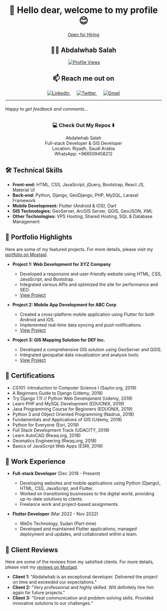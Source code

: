 <h1 align="center">👋 Hello dear, welcome to my profile 😊</h1>
<p align="center">  <a href="https://www.linkedin.com/in/abdalwhab-salah/">Open for Hiring</a></p>
<h2 align="center">👨‍💻 Abdalwhab Salah</h2>
<p align="center">
 <img href="https://github.com/abdalwhabSalahaldeen/abdalwhabSalahaldeen/assets/43234860/6ddf268d-08e4-4777-8a9d-fdace3be1759/>
</p>
<h7>A highly motivated full-stack and GIS developer with over 3 years of experience in web development and 1 year in mobile application development.</h7>

<h2 align="center">
  <a href="https://github.com/abdalwhabSalahaldeen">
    <img src="https://komarev.com/ghpvc/?username=gemidroid&style=flat" alt="Profile Views"/>
  </a>
</h2>
<h2 align="center">📫 Reach me out on</h2>
<p align="center">
  <a target="_blank" href="https://www.linkedin.com/in/abdalwhab-salah/">
    <img src="https://img.shields.io/badge/linkedin-%230077B5.svg?&style=for-the-badge&logo=linkedin&logoColor=white" alt="LinkedIn"/>
  </a>&nbsp;&nbsp;&nbsp;&nbsp;
  <a target="_blank" href="https://twitter.com/abdalwhabsalah2">
    <img src="https://img.shields.io/badge/twitter-%231DA1F2.svg?&style=for-the-badge&logo=twitter&logoColor=white" alt="Twitter"/>
  </a>&nbsp;&nbsp;&nbsp;&nbsp;
  <a href="mailto:abdalwhab.salahaldeen@gmail.com?subject=Hello%20Abdalwhab,%20From%20Github">
    <img src="https://img.shields.io/badge/gmail-%23D14836.svg?&style=for-the-badge&logo=gmail&logoColor=white" alt="Gmail"/>
  </a>
</p>
<hr>
<h6>Happy to get feedback and comments...</h6>
<h3 align="center">💻 Check Out My Repos ⬇️</h3>
<p align="center">Abdalwhab Salah<br>
Full-stack Developer & GIS Developer<br>
Location: Riyadh, Saudi Arabia<br>
WhatsApp: +966509458212</p>

## 🛠 Technical Skills
- **Front-end:** HTML, CSS, JavaScript, jQuery, Bootstrap, React JS, Material UI
- **Back-end:** Python, Django, GeoDjango, PHP, MySQL, Laravel Framework
- **Mobile Development:** Flutter (Android & iOS), Dart
- **GIS Technologies:** GeoServer, ArcGIS Server, QGIS, GeoJSON, XML
- **Other Technologies:** VPS Hosting, Shared Hosting, SQL & Database Management

## 🌟 Portfolio Highlights
Here are some of my featured projects. For more details, please visit my [portfolio on Mostaql](https://mostaql.com/u/abdalwhab_2020/portfolio).

- **Project 1: Web Development for XYZ Company**
  - Developed a responsive and user-friendly website using HTML, CSS, JavaScript, and Bootstrap.
  - Integrated various APIs and optimized the site for performance and SEO.
  - [View Project](https://mostaql.com/portfolio/12345)

- **Project 2: Mobile App Development for ABC Corp**
  - Created a cross-platform mobile application using Flutter for both Android and iOS.
  - Implemented real-time data syncing and push notifications.
  - [View Project](https://mostaql.com/portfolio/67890)

- **Project 3: GIS Mapping Solution for DEF Inc.**
  - Developed a comprehensive GIS solution using GeoServer and QGIS.
  - Integrated geospatial data visualization and analysis tools.
  - [View Project](https://mostaql.com/portfolio/11223)

## 📜 Certifications
- CS101: Introduction to Computer Science I (Saylor.org, 2019)
- A Beginners Guide to Django (Udemy, 2018)
- Try Django 1.11 // Python Web Development (Udemy, 2019)
- Learn PHP and MySQL Development (EDUONIX, 2019)
- Java Programming Course for Beginners (EDUONIX, 2019)
- Python 3 and Object Oriented Programming (Nadrus, 2018)
- Fundamentals and Applications of GIS (Udemy, 2018)
- Python for Everyone (Esri, 2019)
- Full Stack Development Track (UDACITY, 2019)
- Learn AutoCAD (Rwaq.org, 2018)
- Geomatics Engineering (Rwaq.org, 2018)
- Basics of JavaScript Web Apps (ESRI, 2019)

## 💼 Work Experience
- **Full-stack Developer** (Dec 2018 - Present)
  - Developing websites and mobile applications using Python (Django), HTML, CSS, JavaScript, and Flutter.
  - Worked on transitioning businesses to the digital world, providing up-to-date solutions to clients.
  - Freelance work and project-based assignments.

- **Flutter Developer** (Mar 2022 - Nov 2022)
  - WeDo Technology, Sudan (Part-time)
  - Developed and maintained Flutter applications, managed deployment and updates, and collaborated within a team.

## 🌟 Client Reviews
Here are some of the reviews from my satisfied clients. For more details, please visit my [reviews on Mostaql](https://mostaql.com/u/abdalwhab_2020/reviews).

- **Client 1:** "Abdalwhab is an exceptional developer. Delivered the project on time and exceeded our expectations."
- **Client 2:** "Very professional and highly skilled. Will definitely hire him again for future projects."
- **Client 3:** "Great communication and problem-solving skills. Provided innovative solutions to our challenges."
